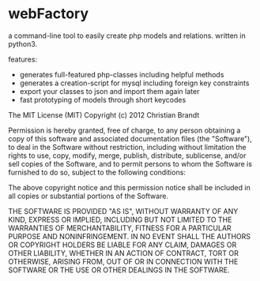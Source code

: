 webFactory
==========

a command-line tool to easily create php models and relations. written in python3.

features:

  - generates full-featured php-classes including helpful methods
  - generates a creation-script for mysql including foreign key constraints
  - export your classes to json and import them again later
  - fast prototyping of models through short keycodes


The MIT License (MIT)
Copyright (c) 2012 Christian Brandt

Permission is hereby granted, free of charge, to any person obtaining a copy of this software and associated documentation files (the "Software"), to deal in the Software without restriction, including without limitation the rights to use, copy, modify, merge, publish, distribute, sublicense, and/or sell copies of the Software, and to permit persons to whom the Software is furnished to do so, subject to the following conditions:

The above copyright notice and this permission notice shall be included in all copies or substantial portions of the Software.

THE SOFTWARE IS PROVIDED "AS IS", WITHOUT WARRANTY OF ANY KIND, EXPRESS OR IMPLIED, INCLUDING BUT NOT LIMITED TO THE WARRANTIES OF MERCHANTABILITY, FITNESS FOR A PARTICULAR PURPOSE AND NONINFRINGEMENT. IN NO EVENT SHALL THE AUTHORS OR COPYRIGHT HOLDERS BE LIABLE FOR ANY CLAIM, DAMAGES OR OTHER LIABILITY, WHETHER IN AN ACTION OF CONTRACT, TORT OR OTHERWISE, ARISING FROM, OUT OF OR IN CONNECTION WITH THE SOFTWARE OR THE USE OR OTHER DEALINGS IN THE SOFTWARE.